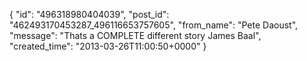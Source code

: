  {
   "id": "496318980404039",
   "post_id": "462493170453287_496116653757605",
   "from_name": "Pete Daoust",
   "message": "Thats a COMPLETE different story James Baal",
   "created_time": "2013-03-26T11:00:50+0000"
 }
